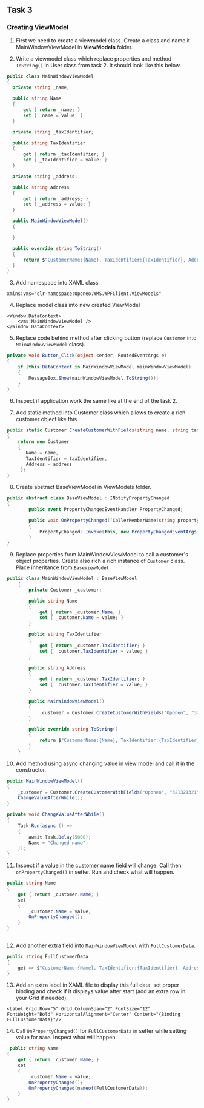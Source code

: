 ## Task 3 ##

### Creating ViewModel  

1. First we need to create a viewmodel class. Create a class and name it MainWindowViewModel in **ViewModels** folder.

2. Write a viewmodel class which replace properties and method ```ToString()``` in User class from task 2. It should look like this below.

```cs
public class MainWindowViewModel
{
  private string _name;

  public string Name
  {
      get { return _name; }
      set { _name = value; }
  }

  private string _taxIdentifier;

  public string TaxIdentifier
  {
      get { return _taxIdentifier; }
      set { _taxIdentifier = value; }
  }

  private string _address;

  public string Address
  {
      get { return _address; }
      set { _address = value; }
  }

  public MainWindowViewModel()
  {

  }

  public override string ToString()
  {
      return $"CustomerName:{Name}, TaxIdentifier:{TaxIdentifier}, Address: { Address}";
  }
}
```

3. Add namespace into XAML class.

```
xmlns:vms="clr-namespace:Oponeo.WMS.WPFClient.ViewModels"
```

4. Replace model class into new created ViewModel

```
<Window.DataContext>
    <vms:MainWindowViewModel />
</Window.DataContext>
```

5. Replace code behind method after clicking button (replace ```Customer``` into ```MainWindowViewModel``` class).

```cs
private void Button_Click(object sender, RoutedEventArgs e)
{
    if (this.DataContext is MainWindowViewModel mainWindowViewModel)
    {
        MessageBox.Show(mainWindowViewModel.ToString());
    }           
}
```

6. Inspect if application work the same like at the end of the task 2.

7. Add static method into Customer class which allows to create a rich customer object like this.

```cs
public static Customer CreateCustomerWithFields(string name, string taxIdentifier, string address)
{
    return new Customer
    {
       Name = name,
       TaxIdentifier = taxIdentifier,
       Address = address
     };
}
```

8. Create abstract BaseViewModel in ViewModels folder.

```cs
public abstract class BaseViewModel : INotifyPropertyChanged
{
        public event PropertyChangedEventHandler PropertyChanged;

        public void OnPropertyChanged([CallerMemberName]string property = "")
        {
            PropertyChanged?.Invoke(this, new PropertyChangedEventArgs(property));
        }
}
```

9. Replace properties from MainWindowViewModel to call a customer's object properties. Create also rich a rich instance of ```Customer``` class. Place inheritance from ```BaseViewModel```.

```cs
public class MainWindowViewModel : BaseViewModel
    {
        private Customer _customer;

        public string Name
        {
            get { return _customer.Name; }
            set { _customer.Name = value; }
        }

        public string TaxIdentifier
        {
            get { return _customer.TaxIdentifier; }
            set { _customer.TaxIdentifier = value; }
        }

        public string Address
        {
            get { return _customer.TaxIdentifier; }
            set { _customer.TaxIdentifier = value; }
        }

        public MainWindowViewModel()
        {
            _customer = Customer.CreateCustomerWithFields("Oponeo", "321321321", "Warszawa ul. Testowa 1");
        }

        public override string ToString()
        {
            return $"CustomerName:{Name}, TaxIdentifier:{TaxIdentifier}, Address: { Address}";
        }
    }
```
10. Add method using async changing value in view model and call it in the constructor.

```cs
public MainWindowViewModel()
{
    _customer = Customer.CreateCustomerWithFields("Oponeo", "321321321", "Warszawa ul. Testowa 1");
    ChangeValueAfterWhile();
}

private void ChangeValueAfterWhile()
{
    Task.Run(async () =>
    {
        await Task.Delay(5000);
        Name = "Changed name";
    });
}
```

11. Inspect if a value in the customer name field will change. Call then ```onPropertyChanged()``` in setter. Run and check what will happen.

```cs
public string Name
{
    get { return _customer.Name; }
    set 
    { 
        _customer.Name = value;
        OnPropertyChanged();
    }
}
        
```
12. Add another extra field into ```MainWindowViewModel``` with ```FullCustomerData```.

```cs
public string FullCustomerData
{
    get => $"CustomerName:{Name}, TaxIdentifier:{TaxIdentifier}, Address: {Address}";
}
```

13. Add an extra label in XAML file to display this full data, set proper binding and check if it displays value after start (add an extra row in your Grid if needed).
```
<Label Grid.Row="5" Grid.ColumnSpan="2" FontSize="12" FontWeight="Bold" HorizontalAlignment="Center" Content="{Binding FullCustomerData}"/>
```

14. Call ```OnPropertyChanged()``` for ```FullCustomerData``` in setter while setting value for ```Name```. Inspect what will happen.

```cs
 public string Name
{
    get { return _customer.Name; }
    set 
    { 
        _customer.Name = value;
        OnPropertyChanged();
        OnPropertyChanged(nameof(FullCustomerData));
    }
}
```
